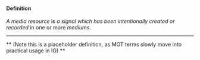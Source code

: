 #### Definition

*A media resource* is *a signal which has been intentionally created or recorded* in one or more *mediums*.

-----------------------------------------------

** (Note this is a placeholder definition, as MOT terms slowly move into practical usage in IO) **
